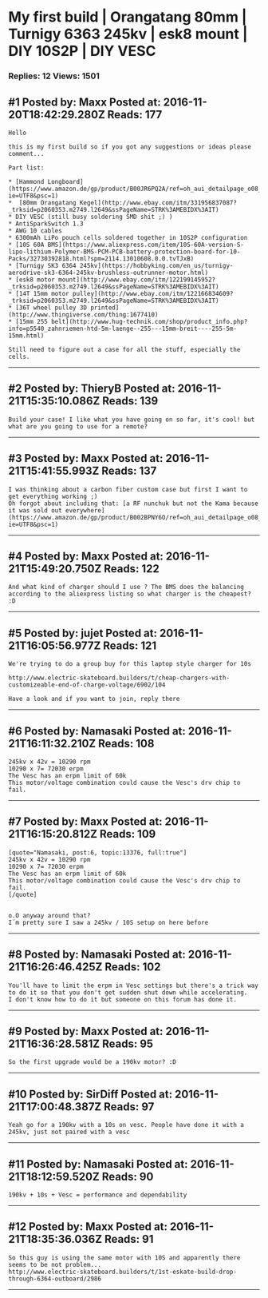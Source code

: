 # My first build &#124; Orangatang 80mm &#124; Turnigy 6363 245kv &#124; esk8 mount &#124; DIY 10S2P &#124; DIY VESC

### Replies: 12 Views: 1501

## \#1 Posted by: Maxx Posted at: 2016-11-20T18:42:29.280Z Reads: 177

```
Hello 

this is my first build so if you got any suggestions or ideas please comment...

Part list:

* [Hammond Longboard](https://www.amazon.de/gp/product/B00JR6PQ2A/ref=oh_aui_detailpage_o08_s00?ie=UTF8&psc=1)
*  [80mm Orangatang Kegel](http://www.ebay.com/itm/331956837087?_trksid=p2060353.m2749.l2649&ssPageName=STRK%3AMEBIDX%3AIT)
* DIY VESC (still busy soldering SMD shit ;) )
* AntiSparkSwitch 1.3
* AWG 10 cables
* 6300mAh LiPo pouch cells soldered together in 10S2P configuration
* [10S 60A BMS](https://www.aliexpress.com/item/10S-60A-version-S-lipo-lithium-Polymer-BMS-PCM-PCB-battery-protection-board-for-10-Packs/32730392818.html?spm=2114.13010608.0.0.tvTJxB)
* [Turnigy SK3 6364 245kv](https://hobbyking.com/en_us/turnigy-aerodrive-sk3-6364-245kv-brushless-outrunner-motor.html)
* [esk8 motor mount](http://www.ebay.com/itm/122199145952?_trksid=p2060353.m2749.l2649&ssPageName=STRK%3AMEBIDX%3AIT)
* [14T 15mm motor pulley](http://www.ebay.com/itm/122166834609?_trksid=p2060353.m2749.l2649&ssPageName=STRK%3AMEBIDX%3AIT)
* [36T wheel pulley 3D printed](http://www.thingiverse.com/thing:1677410)
* [15mm 255 belt](http://www.hug-technik.com/shop/product_info.php?info=p5540_zahnriemen-htd-5m-laenge--255---15mm-breit----255-5m-15mm.html)

Still need to figure out a case for all the stuff, especially the cells.
```

---
## \#2 Posted by: ThieryB Posted at: 2016-11-21T15:35:10.086Z Reads: 139

```
Build your case! I like what you have going on so far, it's cool! but what are you going to use for a remote?
```

---
## \#3 Posted by: Maxx Posted at: 2016-11-21T15:41:55.993Z Reads: 137

```
I was thinking about a carbon fiber custom case but first I want to get everything working ;)
Oh forgot about including that: [a RF nunchuk but not the Kama because it was sold out everywhere](https://www.amazon.de/gp/product/B002BPNY6O/ref=oh_aui_detailpage_o08_s00?ie=UTF8&psc=1)
```

---
## \#4 Posted by: Maxx Posted at: 2016-11-21T15:49:20.750Z Reads: 122

```
And what kind of charger should I use ? The BMS does the balancing according to the aliexpress listing so what charger is the cheapest? :D
```

---
## \#5 Posted by: jujet Posted at: 2016-11-21T16:05:56.977Z Reads: 121

```
We're trying to do a group buy for this laptop style charger for 10s 

http://www.electric-skateboard.builders/t/cheap-chargers-with-customizeable-end-of-charge-voltage/6902/104

Have a look and if you want to join, reply there
```

---
## \#6 Posted by: Namasaki Posted at: 2016-11-21T16:11:32.210Z Reads: 108

```
245kv x 42v = 10290 rpm
10290 x 7= 72030 erpm 
The Vesc has an erpm limit of 60k
This motor/voltage combination could cause the Vesc's drv chip to fail.
```

---
## \#7 Posted by: Maxx Posted at: 2016-11-21T16:15:20.812Z Reads: 109

```
[quote="Namasaki, post:6, topic:13376, full:true"]
245kv x 42v = 10290 rpm
10290 x 7= 72030 erpm 
The Vesc has an erpm limit of 60k
This motor/voltage combination could cause the Vesc's drv chip to fail.
[/quote]


o.O anyway around that?
I´m pretty sure I saw a 245kv / 10S setup on here before
```

---
## \#8 Posted by: Namasaki Posted at: 2016-11-21T16:26:46.425Z Reads: 102

```
You'll have to limit the erpm in Vesc settings but there's a trick way to do it so that you don't get sudden shut down while accelerating. 
I don't know how to do it but someone on this forum has done it.
```

---
## \#9 Posted by: Maxx Posted at: 2016-11-21T16:36:28.581Z Reads: 95

```
So the first upgrade would be a 190kv motor? :D
```

---
## \#10 Posted by: SirDiff Posted at: 2016-11-21T17:00:48.387Z Reads: 97

```
Yeah go for a 190kv with a 10s on vesc. People have done it with a 245kv, just not paired with a vesc
```

---
## \#11 Posted by: Namasaki Posted at: 2016-11-21T18:12:59.520Z Reads: 90

```
190kv + 10s + Vesc = performance and dependability
```

---
## \#12 Posted by: Maxx Posted at: 2016-11-21T18:35:36.036Z Reads: 91

```
So this guy is using the same motor with 10S and apparently there seems to be not problem...
http://www.electric-skateboard.builders/t/1st-eskate-build-drop-through-6364-outboard/2986
```

---
